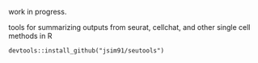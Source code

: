 work in progress.

tools for summarizing outputs from seurat, cellchat, and other single cell methods in R
```
devtools::install_github("jsim91/seutools")
```
